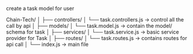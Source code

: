 create a task model for user 

Chain-Tech/
│
├── controllers/
│   └── task.controllers.js -> control all the call by api
│
├── models/
│   └── task.model.js -> contain the model/ schema for task
│
├── services/
│   └── task.service.js -> basic service provider for Task
│
├── routes/
│   └── task.routes.js ->  contains routes for api call
│
└── index.js -> main file